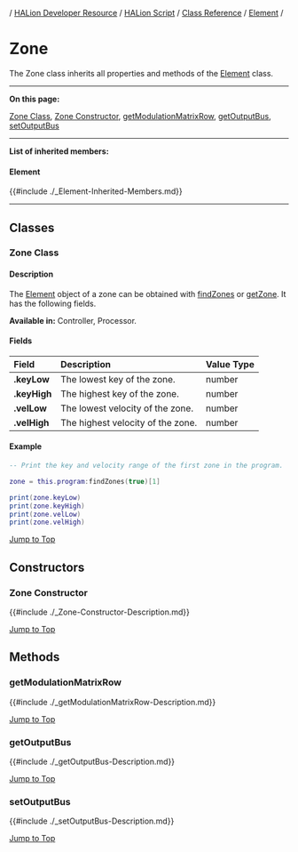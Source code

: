 / [HALion Developer Resource](../../HALion-Developer-Resource.md) / [HALion Script](./HALion-Script.md) / [Class Reference](./Class-Reference.md) / [Element](./Element.md) /

# Zone

The Zone class inherits all properties and methods of the [Element](./Element.md) class.

---

**On this page:**

[Zone Class](#zone-class), [Zone Constructor](#zone-constructor), [getModulationMatrixRow](#getmodulationmatrixrow), [getOutputBus](#getoutputbus), [setOutputBus](#setoutputbus)

---

**List of inherited members:**

#### Element

{{#include ./_Element-Inherited-Members.md}}

---

## Classes

### Zone Class

#### Description

The [Element](./Element.md) object of a zone can be obtained with [findZones](./findZones.md) or [getZone](./getZone.md). It has the following fields.

**Available in:** Controller, Processor.

#### Fields

|Field|Description|Value Type|
|:-|:-|:-|
|**.keyLow**|The lowest key of the zone.|number|
|**.keyHigh**|The highest key of the zone.|number|
|**.velLow**|The lowest velocity of the zone.|number|
|**.velHigh**|The highest velocity of the zone.|number|

#### Example

```lua
-- Print the key and velocity range of the first zone in the program.

zone = this.program:findZones(true)[1]

print(zone.keyLow)
print(zone.keyHigh)
print(zone.velLow)
print(zone.velHigh)
```

[Jump to Top ](#zone)

## Constructors

### Zone Constructor

{{#include ./_Zone-Constructor-Description.md}}

[Jump to Top ](#zone)

## Methods

### getModulationMatrixRow

{{#include ./_getModulationMatrixRow-Description.md}}

[Jump to Top ](#zone)

### getOutputBus

{{#include ./_getOutputBus-Description.md}}

[Jump to Top ](#zone)

### setOutputBus

{{#include ./_setOutputBus-Description.md}}

[Jump to Top ](#zone)

